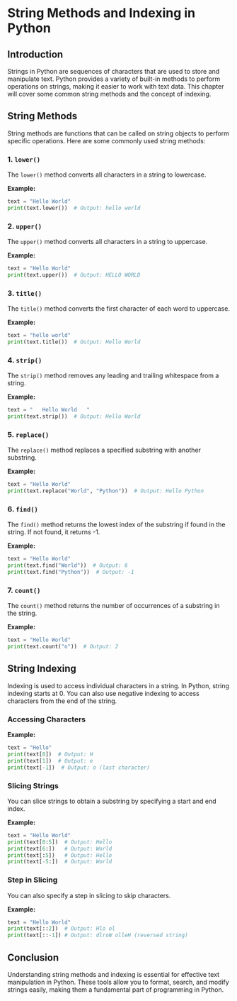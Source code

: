 # String Methods and Indexing in Python

## Introduction
Strings in Python are sequences of characters that are used to store and manipulate text. Python provides a variety of built-in methods to perform operations on strings, making it easier to work with text data. This chapter will cover some common string methods and the concept of indexing.

## String Methods
String methods are functions that can be called on string objects to perform specific operations. Here are some commonly used string methods:

### 1. `lower()`
The `lower()` method converts all characters in a string to lowercase.

**Example:**
```python
text = "Hello World"
print(text.lower())  # Output: hello world
```

### 2. `upper()`
The `upper()` method converts all characters in a string to uppercase.

**Example:**
```python
text = "Hello World"
print(text.upper())  # Output: HELLO WORLD
```

### 3. `title()`
The `title()` method converts the first character of each word to uppercase.

**Example:**
```python
text = "hello world"
print(text.title())  # Output: Hello World
```

### 4. `strip()`
The `strip()` method removes any leading and trailing whitespace from a string.

**Example:**
```python
text = "   Hello World   "
print(text.strip())  # Output: Hello World
```

### 5. `replace()`
The `replace()` method replaces a specified substring with another substring.

**Example:**
```python
text = "Hello World"
print(text.replace("World", "Python"))  # Output: Hello Python
```

### 6. `find()`
The `find()` method returns the lowest index of the substring if found in the string. If not found, it returns -1.

**Example:**
```python
text = "Hello World"
print(text.find("World"))  # Output: 6
print(text.find("Python"))  # Output: -1
```

### 7. `count()`
The `count()` method returns the number of occurrences of a substring in the string.

**Example:**
```python
text = "Hello World"
print(text.count("o"))  # Output: 2
```

## String Indexing
Indexing is used to access individual characters in a string. In Python, string indexing starts at 0. You can also use negative indexing to access characters from the end of the string.

### Accessing Characters
**Example:**
```python
text = "Hello"
print(text[0])  # Output: H
print(text[1])  # Output: e
print(text[-1])  # Output: o (last character)
```

### Slicing Strings
You can slice strings to obtain a substring by specifying a start and end index.

**Example:**
```python
text = "Hello World"
print(text[0:5])  # Output: Hello
print(text[6:])   # Output: World
print(text[:5])   # Output: Hello
print(text[-5:])  # Output: World
```

### Step in Slicing
You can also specify a step in slicing to skip characters.

**Example:**
```python
text = "Hello World"
print(text[::2])  # Output: Hlo ol
print(text[::-1]) # Output: dlroW olleH (reversed string)
```

## Conclusion
Understanding string methods and indexing is essential for effective text manipulation in Python. These tools allow you to format, search, and modify strings easily, making them a fundamental part of programming in Python.